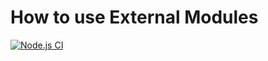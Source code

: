 # How to use External Modules

[![Node.js CI](https://github.com/Finahkaggwa/learning_about_modules/actions/workflows/node.js.yml/badge.svg)](https://github.com/Finahkaggwa/learning_about_modules/actions/workflows/node.js.yml)